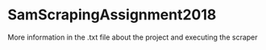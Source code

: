 # SamScrapingAssignment2018


More information in the .txt file about the project and executing the scraper
